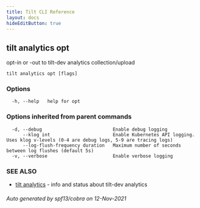 ```yaml
---
title: Tilt CLI Reference
layout: docs
hideEditButton: true
---
```

## tilt analytics opt

opt-in or -out to tilt-dev analytics collection/upload

```
tilt analytics opt [flags]
```

### Options

```
  -h, --help   help for opt
```

### Options inherited from parent commands

```
  -d, --debug                          Enable debug logging
      --klog int                       Enable Kubernetes API logging. Uses klog v-levels (0-4 are debug logs, 5-9 are tracing logs)
      --log-flush-frequency duration   Maximum number of seconds between log flushes (default 5s)
  -v, --verbose                        Enable verbose logging
```

### SEE ALSO

* [tilt analytics](tilt_analytics.html)	 - info and status about tilt-dev analytics

###### Auto generated by spf13/cobra on 12-Nov-2021
